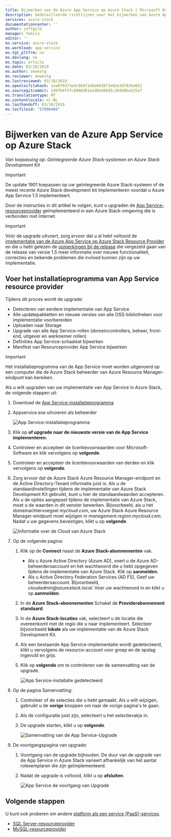 ```yaml
---
title: Bijwerken van de Azure App Service op Azure Stack | Microsoft Docs
description: Gedetailleerde richtlijnen voor het bijwerken van Azure App Service in Azure Stack
services: azure-stack
documentationcenter: ''
author: jeffgilb
manager: femila
editor: ''
ms.service: azure-stack
ms.workload: app-service
ms.tgt_pltfrm: na
ms.devlang: na
ms.topic: article
ms.date: 03/18/2019
ms.author: anwestg
ms.reviewer: anwestg
ms.lastreviewed: 03/18/2019
ms.openlocfilehash: 1ea079373edc9b9f1dde6038f1e02e3d7036e052
ms.sourcegitcommit: 2d0fb4f3fc8086d61e2d8e506d5c2b930ba525a7
ms.translationtype: MT
ms.contentlocale: nl-NL
ms.lasthandoff: 03/18/2019
ms.locfileid: "57890488"
---
```

# <a name="update-azure-app-service-on-azure-stack"></a>Bijwerken van de Azure App Service op Azure Stack

*Van toepassing op: Geïntegreerde Azure Stack-systemen en Azure Stack Development Kit*

> [!IMPORTANT]  
> De update 1901 toepassen op uw geïntegreerde Azure Stack-systeem of de meest recente Azure Stack development kit implementeren voordat u Azure App Service 1.5 implementeert.

Door de instructies in dit artikel te volgen, kunt u upgraden de [App Service-resourceprovider](azure-stack-app-service-overview.md) geïmplementeerd in een Azure Stack-omgeving die is verbonden met Internet.

> [!IMPORTANT]  
> Vóór de upgrade uitvoert, zorg ervoor dat u al hebt voltooid de [implementatie van de Azure App Service op Azure Stack Resource Provider](azure-stack-app-service-deploy.md) en die u hebt gelezen de [opmerkingen bij de release](azure-stack-app-service-release-notes-update-five.md) die vergezeld gaan van de release van versie 1.5 meer informatie over nieuwe functionaliteit, correcties en bekende problemen die invloed kunnen zijn op uw implementatie.

## <a name="run-the-app-service-resource-provider-installer"></a>Voer het installatieprogramma van App Service resource provider

Tijdens dit proces wordt de upgrade:

* Detecteren van eerdere implementatie van App Service
* Alle updatepakketten en nieuwe versies van alle OSS-bibliotheken voor implementatie voorbereiden
* Uploaden naar Storage
* Upgrade van alle App Service-rollen (domeincontrollers, beheer, front-end, uitgever en werknemer rollen)
* Definities App Service-schaalset bijwerken
* Manifest van Resourceprovider App Service bijwerken

> [!IMPORTANT]
> Het installatieprogramma van de App Service moet worden uitgevoerd op een computer die de Azure Stack beheerder van Azure Resource Manager-eindpunt kan bereiken.
>
>

Als u wilt upgraden van uw implementatie van App Service in Azure Stack, de volgende stappen uit:

1. Download de [App Service-installatieprogramma](https://aka.ms/appsvcupdate5installer)

2. Appservice.exe uitvoeren als beheerder

    ![App Service-installatieprogramma][1]

3. Klik op **of upgrade naar de nieuwste versie van de App Service implementeren.**

4. Controleer en accepteer de licentievoorwaarden voor Microsoft-Software en klik vervolgens op **volgende**.

5. Controleer en accepteer de licentievoorwaarden van derden en klik vervolgens op **volgende**.

6. Zorg ervoor dat de Azure Stack Azure Resource Manager-eindpunt en de Active Directory-Tenant informatie juist is. Als u de standaardinstellingen tijdens de implementatie van Azure Stack Development Kit gebruikt, kunt u hier de standaardwaarden accepteren. Als u de opties aangepast tijdens de implementatie van Azure Stack, moet u de waarden in dit venster bewerken. Bijvoorbeeld, als u het domeinachtervoegsel *mycloud.com*, uw Azure Stack Azure Resource Manager-eindpunt moet wijzigen in *management.region.mycloud.com*. Nadat u uw gegevens bevestigen, klikt u op **volgende**.

    ![Informatie over de Cloud van Azure Stack][2]

7. Op de volgende pagina:

   1. Klik op de **Connect** naast de **Azure Stack-abonnementen** vak.
        * Als u Azure Active Directory (Azure AD), voert u de Azure AD-beheerdersaccount en het wachtwoord die u hebt opgegeven tijdens de implementatie van Azure Stack. Klik op **aanmelden**.
        * Als u Active Directory Federation Services (AD FS), Geef uw beheerdersaccount. Bijvoorbeeld, *cloudadmin\@azurestack.local*. Voer uw wachtwoord in en klikt u op **aanmelden**.
   2. In de **Azure Stack-abonnementen** Schakel de **Providerabonnement standaard**.
   3. In de **Azure Stack-locaties** vak, selecteert u de locatie die overeenkomt met de regio die u naar implementeert. Selecteer bijvoorbeeld **lokale** als uw implementatie van de Azure Stack Development Kit.
   4. Als een bestaande App Service-implementatie wordt gedetecteerd, klikt u vervolgens de resource-account voor groep en de opslag ingevuld en grijs.
   5. Klik op **volgende** om te controleren van de samenvatting van de upgrade.

      ![App Service-installatie gedetecteerd][3]

8. Op de pagina Samenvatting:
   1. Controleer of de selecties die u hebt gemaakt. Als u wilt wijzigen, gebruikt u de **vorige** knoppen om naar de vorige pagina's te gaan.
   2. Als de configuratie juist zijn, selecteert u het selectievakje in.
   3. De upgrade starten, klikt u op **volgende**.

       ![Samenvatting van de App Service-Upgrade][4]

9. De voortgangspagina van upgrade:
    1. Voortgang van de upgrade bijhouden. De duur van de upgrade van de App Service in Azure Stack varieert afhankelijk van het aantal rolexemplaren die zijn geïmplementeerd.
    2. Nadat de upgrade is voltooid, klikt u op **afsluiten**.

        ![App Service de voortgang van Upgrade][5]

<!--Image references-->
[1]: ./media/azure-stack-app-service-update/app-service-exe.png
[2]: ./media/azure-stack-app-service-update/app-service-azure-resource-manager-endpoints.png
[3]: ./media/azure-stack-app-service-update/app-service-installation-detected.png
[4]: ./media/azure-stack-app-service-update/app-service-upgrade-summary.png
[5]: ./media/azure-stack-app-service-update/app-service-upgrade-complete.png

## <a name="next-steps"></a>Volgende stappen

U kunt ook proberen om andere [platform als een service (PaaS)-services](azure-stack-tools-paas-services.md).

* [SQL Server-resourceprovider](azure-stack-sql-resource-provider-deploy.md)
* [MySQL-resourceprovider](azure-stack-mysql-resource-provider-deploy.md)
